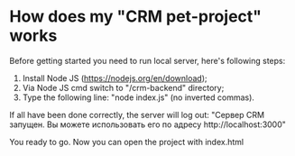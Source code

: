 # How does my "CRM pet-project" works

Before getting started you need to run local server, here's following steps:
1) Install Node JS (https://nodejs.org/en/download);
2) Via Node JS cmd switch to "/crm-backend" directory;
2) Type the following line: "node index.js" (no inverted commas).

If all have been done correctly, the server will log out:
"Сервер CRM запущен. Вы можете использовать его по адресу http://localhost:3000"


You ready to go. Now you can open the project with index.html
